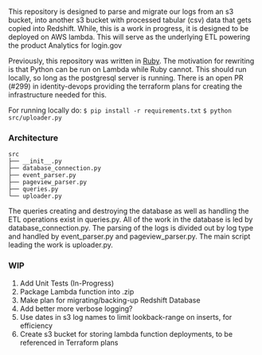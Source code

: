 This repository is designed to parse and migrate our logs from an s3 bucket,
into another s3 bucket with processed tabular (csv) data that gets copied into
Redshift. While, this is a work in progress, it is designed to be deployed on
AWS lambda. This will serve as the underlying ETL powering the product Analytics
for login.gov


Previously, this repository was written in [Ruby](https://github.com/18F/identity-redshift).
The motivation for rewriting is that Python can be run on Lambda while Ruby cannot.
This should run locally, so long as the postgresql server is running.
There is an open PR (#299) in identity-devops providing the terraform plans for
creating the infrastructure needed for this.

For running locally do:
`$ pip install -r requirements.txt`
`$ python src/uploader.py`


 ### Architecture

 ```
 src
├── __init__.py
├── database_connection.py
├── event_parser.py
├── pageview_parser.py
├── queries.py
└── uploader.py
```

The queries creating and destroying the database as well as handling the ETL operations
exist in queries.py. All of the work in the database is led by database_connection.py.
The parsing of the logs is divided out by log type and handled by event_parser.py
and pageview_parser.py. The main script leading the work is uploader.py.

### WIP
1. Add Unit Tests (In-Progress)
2. Package Lambda function into .zip
3. Make plan for migrating/backing-up Redshift Database
4. Add better more verbose logging?
5. Use dates in s3 log names to limit lookback-range on inserts, for efficiency
6. Create s3 bucket for storing lambda function deployments, to be referenced in Terraform plans
